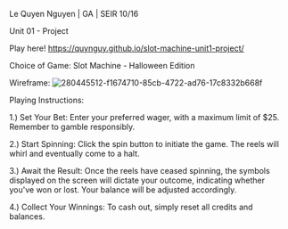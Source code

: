 Le Quyen Nguyen | GA | SEIR 10/16

Unit 01 - Project

Play here! 
https://quynguy.github.io/slot-machine-unit1-project/

Choice of Game: Slot Machine - Halloween Edition

Wireframe:
![280445512-f1674710-85cb-4722-ad76-17c8332b668f](https://github.com/quynguy/slot-machine-unit1-project/assets/106893103/ce835418-944f-43c2-b4cd-67fad54c8c05)


Playing Instructions:

1.) Set Your Bet: Enter your preferred wager, with a maximum limit of $25. Remember to gamble responsibly. 

2.) Start Spinning: Click the spin button to initiate the game. The reels will whirl and eventually come to a halt. 

3.) Await the Result: Once the reels have ceased spinning, the symbols displayed on the screen will dictate your 
outcome, indicating whether you've won or lost. Your balance will be adjusted accordingly. 

4.) Collect Your Winnings: To cash out, simply reset all credits and balances.



